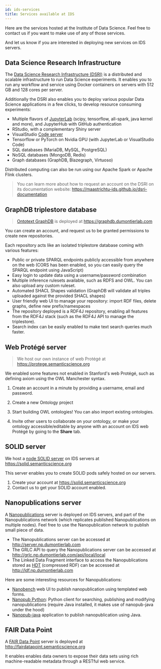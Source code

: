 ```yaml
---
id: ids-services
title: Services available at IDS
---
```


Here are the services hosted at the Institute of Data Science. Feel free to contact us if you want to make use of any of those services.

And let us know if you are interested in deploying new services on IDS servers.

## Data Science Research Infrastructure

The [Data Science Research Infrastructure (DSRI)](https://maastrichtu-ids.github.io/dsri-documentation) is a distributed and scalable infrastructure to run Data Science experiments. It enables you to run any workflow and service using Docker containers on servers with 512 GB and 128 cores per server. 

Additionally the DSRI also enables you to deploy various popular Data Science applications in a few clicks, to develop resource consuming experiments:

* Multiple flavors of [JupyterLab](https://github.com/jupyter/docker-stacks) (scipy, tensorflow, all-spark, java kernel and more), and JupyterHub with GitHub authentication
* RStudio, with a complementary Shiny server
* VisualStudio [Code server](https://github.com/cdr/code-server)
* Tensorflow or PyTorch on Nvidia GPU (with JupyterLab or VisualStudio Code)
* SQL databases (MariaDB, MySQL, PostgreSQL)
* NoSQL databases (MongoDB, Redis)
* Graph databases (GraphDB, Blazegraph, Virtuoso)

Distributed computing can also be run using our Apache Spark or Apache Flink clusters.

> You can learn more about how to request an account on the DSRI on its documentation website: https://maastrichtu-ids.github.io/dsri-documentation

## GraphDB triplestore database

> [Ontotext GraphDB](https://graphdb.ontotext.com) is deployed at https://graphdb.dumontierlab.com

You can create an account, and request us to be granted permissions to create new repositories.

Each repository acts like an isolated triplestore database coming with various features:

* Public or private SPARQL endpoints publicly accessible from anywhere on the web (CORS has been enabled, so you can easily query the SPARQL endpoint using JavaScript)
* Easy login to update data using a username/password combination
* Multiple inference rulesets available, such as RDFS and OWL. You can also upload any custom ruleset.
* Automated SHACL Shapes validation (GraphDB will validate all triples uploaded against the provided SHACL shapes)
* User friendly web UI to manage your repository: import RDF files, delete graphs, define new prefix/namespaces
* The repository deployed is a RDF4J repository, enabling all features from the RDF4J stack (such as the RDF4J API to manage the triplestore).
* Search index can be easily enabled to make text search queries much faster.

## Web Protégé server

> We host our own instance of web Protégé at https://protege.semanticscience.org

We enabled some features not enabled in Stanford's web Protégé, such as defining axiom using the OWL Manchester syntax.

1. Create an account in a minute by providing a username, email and password.
2. Create a new Ontology project
3. Start building OWL ontologies! You can also import existing ontologies.

4. Invite other users to collaborate on your ontology, or make your ontology accessible/editable by anyone with an account on IDS web Protégé by going to the **Share** tab.

## SOLID server

We host a [node SOLID server](https://github.com/solid/node-solid-server) on IDS servers at https://solid.semanticscience.org

This server enables you to create SOLID pods safely hosted on our servers.

1. Create your account at https://solid.semanticscience.org
2. Contact us to get your SOLID account enabled.

## Nanopublications server

A [Nanopublications](http://nanopub.org/wordpress/) server is deployed on IDS servers, and part of the Nanopublications network (which replicates published Nanopublications on multiple nodes). Feel free to use the Nanopublication network to publish small piece of data.

* The Nanopublications server can be accessed at http://server.np.dumontierlab.com
* The GRLC API to query the Nanopublications server can be accessed at http://grlc.np.dumontierlab.com/api/local/local
* The Linked Data Fragment interface to access the Nanopublications stored as [HDT](https://www.rdfhdt.org/) (compressed RDF) can be accessed at http://ldf.np.dumontierlab.com

Here are some interesting resources for Nanopublications:

* [Nanobench](https://github.com/vemonet/nanobench) web UI to publish nanopublication using templated web forms.
* [Nanopub Python](https://github.com/fair-workflows/Nanopub): Python client for searching, publishing and modifying nanopublications (require Java installed, it makes use of nanopub-java under the hood)
* [Nanopub-java](https://github.com/Nanopublication/nanopub-java) application to publish nanopublication using Java.

## FAIR Data Point

A [FAIR Data Point](https://www.research-software.nl/software/fairdatapoint) server is deployed at http://fairdatapoint.semanticscience.org

It enables enables data owners to expose their data sets using rich machine-readable metadata through a RESTful web service.